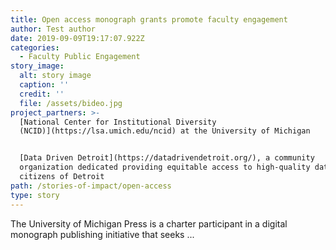 ```yaml
---
title: Open access monograph grants promote faculty engagement
author: Test author
date: 2019-09-09T19:17:07.922Z
categories:
  - Faculty Public Engagement
story_image:
  alt: story image
  caption: ''
  credit: ''
  file: /assets/bideo.jpg
project_partners: >-
  [National Center for Institutional Diversity
  (NCID)](https://lsa.umich.edu/ncid) at the University of Michigan


  [Data Driven Detroit](https://datadrivendetroit.org/), a community
  organization dedicated providing equitable access to high-quality data to the
  citizens of Detroit
path: /stories-of-impact/open-access
type: story
---
```

The University of Michigan Press is a charter participant in a digital monograph publishing initiative that seeks ...
